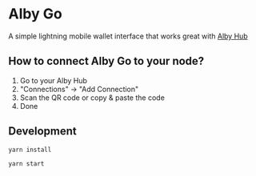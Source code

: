 # Alby Go

A simple lightning mobile wallet interface that works great with [Alby Hub](https://albyhub.com)

## How to connect Alby Go to your node?

1. Go to your Alby Hub
2. "Connections" -> "Add Connection"
3. Scan the QR code or copy & paste the code
4. Done

## Development

`yarn install`

`yarn start`
